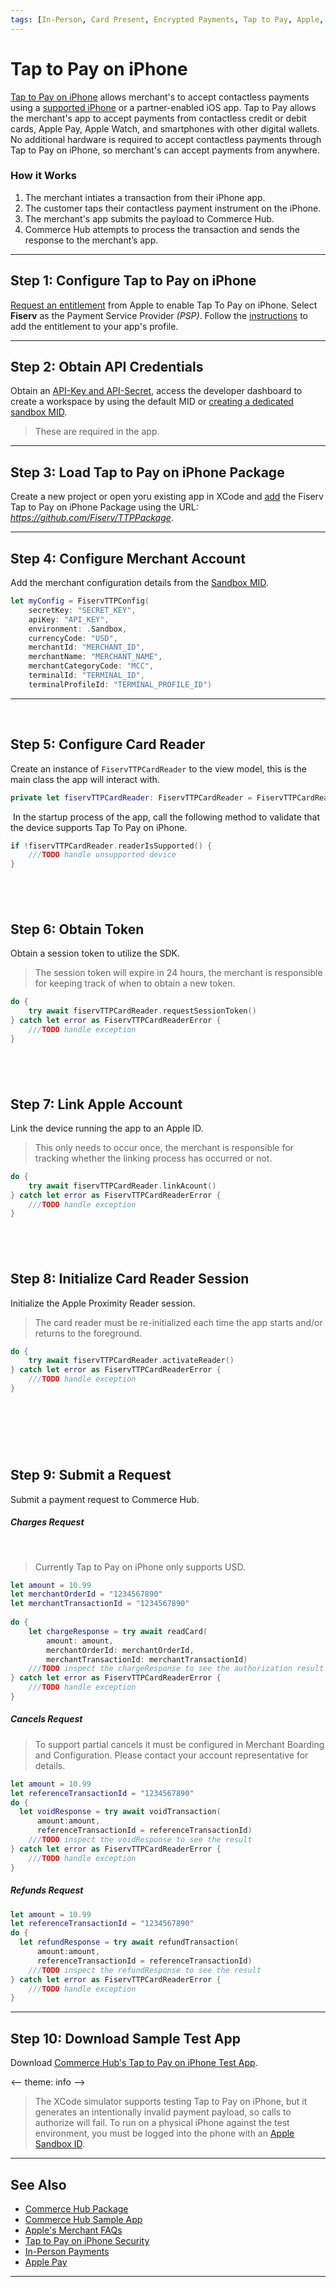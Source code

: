 ```yaml
---
tags: [In-Person, Card Present, Encrypted Payments, Tap to Pay, Apple, Mobile, Wallet, Contactless]
---
```


# Tap to Pay on iPhone

[Tap to Pay on iPhone](?path=https://developer.apple.com/tap-to-pay/) allows merchant's to accept contactless payments using a [supported iPhone](https://register.apple.com/tap-to-pay-on-iphone/faq) or a partner-enabled iOS app. Tap to Pay allows the merchant's app to accept payments from contactless credit or debit cards, Apple Pay, Apple Watch, and smartphones with other digital wallets. No additional hardware is required to accept contactless payments through Tap to Pay on iPhone, so merchant's can accept payments from anywhere. 

### How it Works

1. The merchant intiates a transaction from their iPhone app.
2. The customer taps their contactless payment instrument on the iPhone.
3. The merchant's app submits the payload to Commerce Hub.
6. Commerce Hub attempts to process the transaction and sends the response to the merchant’s app.

---

## Step 1: Configure Tap to Pay on iPhone

[Request an entitlement](https://developer.apple.com/contact/request/tap-to-pay-on-iphone) from Apple to enable Tap To Pay on iPhone. Select **Fiserv** as the Payment Service Provider _(PSP)_.
​
Follow the [instructions](https://developer.apple.com/documentation/proximityreader/setting-up-the-entitlement-for-tap-to-pay-on-iphone) to add the entitlement to your app's profile.

---

## Step 2: Obtain API Credentials

Obtain an [API-Key and API-Secret](?path=docs/Resources/Guides/Dev-Studio/Key-Management.md), access the developer dashboard to create a workspace by using the default MID or [creating a dedicated sandbox MID](?path=docs/Resources/Guides/Dev-Studio/Account-Management.md).

<!-- theme: info -->
> These are required in the app.

---

## Step 3: Load Tap to Pay on iPhone Package

Create a new project or open yoru existing app in XCode and [add](https://developer.apple.com/documentation/xcode/adding-package-dependencies-to-your-app) the Fiserv Tap to Pay on iPhone Package using the URL: _https://github.com/Fiserv/TTPPackage_.

---

## Step 4: Configure Merchant Account

Add the merchant configuration details from the [Sandbox MID](?path=docs/Resources/Guides/Dev-Studio/Account-Management.md).

```Swift
let myConfig = FiservTTPConfig(
    secretKey: "SECRET_KEY",
    apiKey: "API_KEY",
    environment: .Sandbox,
    currencyCode: "USD",
    merchantId: "MERCHANT_ID",
    merchantName: "MERCHANT_NAME",
    merchantCategoryCode: "MCC",
    terminalId: "TERMINAL_ID",
    terminalProfileId: "TERMINAL_PROFILE_ID")
```

---
​
## Step 5: Configure Card Reader

Create an instance of `FiservTTPCardReader` to the view model, this is the main class the app will interact with.
​
```Swift
private let fiservTTPCardReader: FiservTTPCardReader = FiservTTPCardReader(configuration: myConfig)
```
​
In the startup process of the app, call the following method to validate that the device supports Tap To Pay on iPhone.
​
```Swift
if !fiservTTPCardReader.readerIsSupported() {
    ///TODO handle unsupported device
}
```
​
---

## Step 6: Obtain Token

Obtain a session token to utilize the SDK.

<!-- theme: info -->
> The session token will expire in 24 hours, the merchant is responsible for keeping track of when to obtain a new token.
​
```Swift
do {
    try await fiservTTPCardReader.requestSessionToken()
} catch let error as FiservTTPCardReaderError {
    ///TODO handle exception
}
```
​
---
 
## Step 7: Link Apple Account

Link the device running the app to an Apple ID.

<!-- theme: info -->
> This only needs to occur once, the merchant is responsible for tracking whether the linking process has occurred or not. 
​
```Swift
do {
    try await fiservTTPCardReader.linkAcount()
} catch let error as FiservTTPCardReaderError {
    ///TODO handle exception
}
```
​
---

## Step 8: Initialize Card Reader Session

Initialize the Apple Proximity Reader session.

<!-- theme: info -->
> The card reader must be re-initialized each time the app starts and/or returns to the foreground.
​
```Swift
do {
    try await fiservTTPCardReader.activateReader()
} catch let error as FiservTTPCardReaderError {
    ///TODO handle exception
}
```
​
---
​
## Step 9: Submit a Request

Submit a payment request to Commerce Hub.

<!--
type: tab
titles: Charges, Cancels, Refunds
-->

##### Charges Request
​
<!-- theme: info -->
> Currently Tap to Pay on iPhone only supports USD.

```Swift
let amount = 10.99
let merchantOrderId = "1234567890"
let merchantTransactionId = "1234567890"
​
do {
    let chargeResponse = try await readCard(
        amount: amount, 
        merchantOrderId: merchantOrderId, 
        merchantTransactionId: merchantTransactionId)
    ///TODO inspect the chargeResponse to see the authorization result
} catch let error as FiservTTPCardReaderError {
    ///TODO handle exception
}
```

<!--
type: tab
-->

##### Cancels Request

<!-- theme: info -->
> To support partial cancels it must be configured in Merchant Boarding and Configuration. Please contact your account representative for details.

```Swift
let amount = 10.99
let referenceTransactionId = "1234567890"
do {
  let voidResponse = try await voidTransaction(
      amount:amount,
      referenceTransactionId = referenceTransactionId)
    ///TODO inspect the voidResponse to see the result   
} catch let error as FiservTTPCardReaderError {
    ///TODO handle exception
}
```

<!--
type: tab
-->

##### Refunds Request

```Swift
let amount = 10.99
let referenceTransactionId = "1234567890"
do {
  let refundResponse = try await refundTransaction(
      amount:amount,
      referenceTransactionId = referenceTransactionId)
    ///TODO inspect the refundResponse to see the result   
} catch let error as FiservTTPCardReaderError {
    ///TODO handle exception
}
```

<!-- type: tab-end -->

---

## Step 10: Download Sample Test App

Download [Commerce Hub's Tap to Pay on iPhone Test App](https://github.com/Fiserv/TTPSampleApp).

<-- theme: info -->
> ​The XCode simulator supports testing Tap to Pay on iPhone, but it generates an intentionally invalid payment payload, so calls to authorize will fail. ​To run on a physical iPhone against the test environment, you must be logged into the phone with an [Apple Sandbox ID](https://developer.apple.com/apple-pay/sandbox-testing/).

---

## See Also

- [Commerce Hub Package](https://github.com/Fiserv/TTPPackage)
- [Commerce Hub Sample App](https://github.com/Fiserv/TTPSampleApp)
- ​[Apple's Merchant FAQs](https://register.apple.com/tap-to-pay-on-iphone/faq)​
- ​[Tap to Pay on iPhone Security](https://support.apple.com/guide/security/tap-to-pay-on-iphone-sec72cb155f4/web)
- [In-Person Payments](?path=docs/Getting-Started/Getting-Started-InPerson.md)
- [Apple Pay](?path=docs/Online-Mobile-Digital/Wallets-AltPayments/Apple-Pay/Apple-Pay.md)

---
